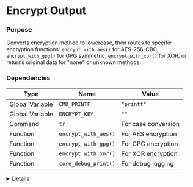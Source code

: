 # Encrypt Output

### Purpose
Converts encryption method to lowercase, then routes to specific encryption functions: `encrypt_with_aes()` for AES-256-CBC, `encrypt_with_gpg()` for GPG symmetric, `encrypt_with_xor()` for XOR, or returns original data for "none" or unknown methods.

### Dependencies
| Type | Name | Value |
|------|------|-------|
| Global Variable | `CMD_PRINTF` | `"printf"` |
| Global Variable | `ENCRYPT_KEY` | `""` |
| Command | `tr` | For case conversion |
| Function | `encrypt_with_aes()` | For AES encryption |
| Function | `encrypt_with_gpg()` | For GPG encryption |
| Function | `encrypt_with_xor()` | For XOR encryption |
| Function | `core_debug_print()` | For debug logging |

<details>

```shell
core_encrypt_output() {
local data="$1"
    local method="$2"
    local key="${3:-$ENCRYPT_KEY}"
    
    # Convert to lowercase using tr for sh compatibility
    method=$("$CMD_PRINTF" '%s' "$method" | tr '[:upper:]' '[:lower:]')
    
    case "$method" in
        "none")
            # No encryption, just return the original data
            core_debug_print "No encryption requested, returning raw data"
            "$CMD_PRINTF" '%s' "$data"
            return 0
            ;;
        "aes")
            # Use AES encryption method
            core_debug_print "Using AES encryption method"
            encrypt_with_aes "$data" "$key"
            return $?
            ;;
        "gpg")
            # Use GPG encryption method
            core_debug_print "Using GPG encryption method"
            encrypt_with_gpg "$data" "$key"
            return $?
            ;;
        "xor")
            # Use XOR encryption method
            core_debug_print "Using XOR encryption method"
            encrypt_with_xor "$data" "$key"
            return $?
            ;;
        *)
            # Invalid encryption method
            core_debug_print "Unknown encryption type: $method - using raw"
            "$CMD_PRINTF" '%s' "$data"
            return 0
            ;;
    esac
}
```

</details> 